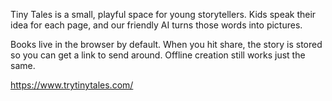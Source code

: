 Tiny Tales is a small, playful space for young storytellers. Kids speak their idea for each
page, and our friendly AI turns those words into pictures.

Books live in the browser by default. When you hit share, the story is stored
so you can get a link to send around. Offline creation still works just the
same.

https://www.trytinytales.com/
